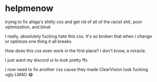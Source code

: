# helpmenow
trying to fix ahiga's shitty css and get rid of all of the racist shit, poor optimization, and bloat

I really, absolutely fucking hate this css. It's so broken that when i change or optimize one thing it all breaks. 

How does this css even work in the first place? I don't know, a miracle.

I just want my discord ui to look pretty ffs


I now need to fix another css cause they made ClearVision look fucking ugly LMAO :joy:
